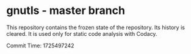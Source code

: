 # gnutls - master branch

This repository contains the frozen state of the repository.
Its history is cleared. It is used only for static code
analysis with Codacy.

Commit Time: 1725497242